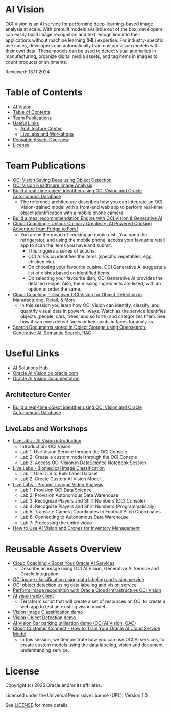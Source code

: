 # AI Vision
 
OCI Vision is an AI service for performing deep-learning–based image analysis at scale. With prebuilt models available out of the box, developers can easily build image recognition and text recognition into their applications without machine learning (ML) expertise. For industry-specific use cases, developers can automatically train custom vision models with their own data. These models can be used to detect visual anomalies in manufacturing, organize digital media assets, and tag items in images to count products or shipments.
 
Reviewed: 13.11.2024

# Table of Contents
 
- [AI Vision](#ai-vision)
- [Table of Contents](#table-of-contents)
- [Team Publications](#team-publications)
- [Useful Links](#useful-links)
  - [Architecture Center](#architecture-center)
  - [LiveLabs and Workshops](#livelabs-and-workshops)
- [Reusable Assets Overview](#reusable-assets-overview)
- [License](#license)
 
# Team Publications

- [OCI Vision Saving Bees using Object Detection](https://www.linkedin.com/pulse/saving-bees-using-ai-one-object-time-ismail-syed/)
- [OCI Vision Healthcare Image Analysis](https://blogs.oracle.com/ai-and-datascience/post/advancing-healthcare-image-analysis-on-oci)
- [Build a real-time object identifier using OCI Vision and Oracle Autonomous Database](https://docs.oracle.com/en/solutions/realtime-ocivision-object-identification/index.html#GUID-A875FB7D-29E3-4FBF-AED5-C0CF43F71469)
    - The reference architecture describes how you can integrate an OCI Vision-trained model with a front-end web app to perform real-time object identification with a mobile phone camera. 
- [Build a meal recommmendation Engine with OCI Vision & Generative AI](https://www.oracle.com/artificial-intelligence/build-a-meal-recommendation-engine-with-ai/)
- [Cloud Coaching - Unlock Culinary Creativity: AI Powered Cooking Adventure from Fridge to Fork!](https://www.youtube.com/watch?v=tRVwTLKS4rE&t)
    - You are in the mood of cooking an exotic dish. You open the refrigerator, and using the mobile phone, access your favourite retail app to scan the items you have and submit. 
      -  This triggers a series of actions:
      -  OCI AI Vision identifies the items (specific vegetables, egg, chicken etc).
      -  On choosing your favourite cuisine, OCI Generative AI suggests a list of dishes based on identified items.
      -  On selecting your favourite dish, OCI Generative AI provides the detailed recipe. Also, the missing ingredients are listed, with an option to order the same. 
- [Cloud Coaching - Discover OCI Vision for Object Detection in Manufacturing, Retail, & More](https://www.youtube.com/watch?v=lHH_1MXGOc0)
    - In this session you learn how OCI Vision can identify, classify, and quantify visual data in powerful ways. Watch as the service identifies objects (people, cars, trees, and so forth) and categorizes them. See how it can even detect faces or key points in faces for analysis.
- [Search Documents stored in Object Storage using Opensearch, Generative AI, Semantic Search, RAG](https://apexapps.oracle.com/pls/apex/r/dbpm/livelabs/view-workshop?wid=3762)

# Useful Links
 
- [AI Solutions Hub](https://www.oracle.com/artificial-intelligence/solutions/)
- [Oracle AI Vision on oracle.com](https://www.oracle.com/uk/artificial-intelligence/vision/)
- [Oracle AI Vision documentation](https://docs.oracle.com/en-us/iaas/vision/vision/using/home.htm)

## Architecture Center

- [Build a real-time object identifier using OCI Vision and Oracle Autonomous Database](https://docs.oracle.com/en/solutions/realtime-ocivision-object-identification/index.html)

## LiveLabs and Workshops
 
- [LiveLabs - AI Vision introduction](https://apexapps.oracle.com/pls/apex/r/dbpm/livelabs/view-workshop?wid=931&clear=RR,180&session=101189893786132)
    - Introduction: OCI Vision
    - Lab 1: Use Vision Service through the OCI Console
    - Lab 2: Create a custom model through the OCI Console
    - Lab 3: Access OCI Vision in DataScience Notebook Session
- [Live Labs - Biomedical Image Classification](https://apexapps.oracle.com/pls/apex/r/dbpm/livelabs/view-workshop?wid=3097&clear=RR,180&session=101189893786132)
    - Lab 1: Use DLS to Bulk Label Dataset
    - Lab 2: Create Custom AI Vision Model
- [Live Labs - Premier League Video Analysis](https://apexapps.oracle.com/pls/apex/r/dbpm/livelabs/view-workshop?wid=3489&clear=RR,180&session=101189893786132)
    - Lab 1: Provision OCI Data Science
    - Lab 2: Provision Autonomous Data Warehouse
    - Lab 3: Recognize Players and Shirt Numbers (OCI Console)
    - Lab 4: Recognize Players and Shirt Numbers (Programmatically)
    - Lab 5: Translate Camera Coordinates to Football Pitch Coordinates
    - Lab 6: Connecting to Autonomous Data Warehouse
    - Lab 7: Processing the entire video
- [How to Use AI Vision and Drones for Inventory Management](https://go.oracle.com/LP=135420)

# Reusable Assets Overview

- [Cloud Coaching - Boost Your Oracle AI Services](https://youtu.be/VVWTqqlIEhg)
    - Describe an image using OCI AI Vision, Generative AI Service and Oracle Integration 
- [OCI image classification using data labeling and vision service](https://github.com/carlgira/oci-image-classification)
- [OCI object detection using data labeling and vision service](https://github.com/carlgira/oci-object-detection) 
- [Perform image recognition with Oracle Cloud Infrastructure OCI Vision](https://youtu.be/G11INIVtlMY?si=ixMoLE2jSq7f_Iyi) 
- [AI vision web client](https://github.com/oracle-devrel/oci-tf-vision-web-client)
    - Terraform script that will create a set of resources on OCI to create a web app to test an existing vision model.
- [Vision Image Classification demo](https://youtu.be/9_NSumsQcMs)
- [Vision Object Detection demo](https://youtu.be/iiuluuOlAKc)
- [AI Vision Car parking utilisation demo (OCI AI Vision, OAC)](https://youtu.be/VlZDaUC2Jus)
- [Cloud Customer Connect - How to Train Your Oracle AI Cloud Service Model](https://community.oracle.com/customerconnect/events/604740-oci-how-to-train-your-oracle-ai-cloud-service-model)
    - In this session, we demonstrate how you can use OCI AI services, to create custom models using the data labeling, vision and document understanding service.

 
# License
 
Copyright (c) 2025 Oracle and/or its affiliates.
 
Licensed under the Universal Permissive License (UPL), Version 1.0.
 
See [LICENSE](https://github.com/oracle-devrel/technology-engineering/blob/main/LICENSE) for more details.
